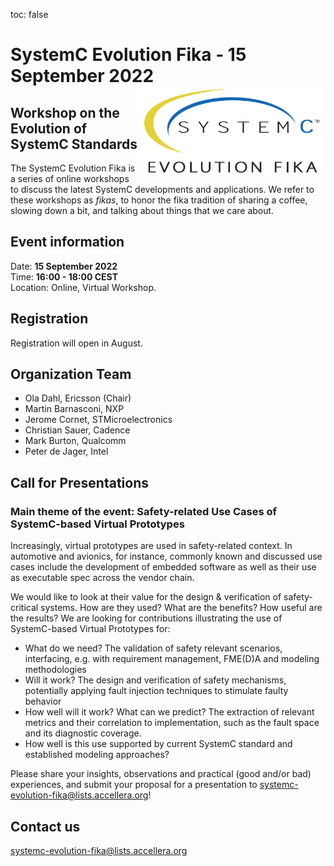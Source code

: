 toc: false

# SystemC Evolution Fika - 15 September 2022<img style="float: right; width:300px;" src="/images/scef.png">

## Workshop on the Evolution of SystemC Standards

The SystemC Evolution Fika is a series of online workshops to discuss the latest SystemC developments and applications. We refer to these workshops as *fikas*, to honor the fika tradition of sharing a coffee, slowing down a bit, and talking about things that we care about.

## Event information

Date: **15 September 2022**<br>
Time: **16:00 - 18:00 CEST**<br>
Location: Online, Virtual Workshop.

## Registration

Registration will open in August.
<!--
Registration is free of charge. [Register here](https://form.jotform.com/220664698202963).

**NOTE**: After registration you will receive an email including meeting details to attend the online event.
-->
## Organization Team

 * Ola Dahl, Ericsson (Chair)
 * Martin Barnasconi, NXP
 * Jerome Cornet, STMicroelectronics
 * Christian Sauer, Cadence
 * Mark Burton, Qualcomm
 * Peter de Jager, Intel

## Call for Presentations

### Main theme of the event: Safety-related Use Cases of SystemC-based Virtual Prototypes

Increasingly, virtual prototypes are used in safety-related context. In automotive and avionics, for instance, commonly known and discussed use cases include the development of embedded software as well as their use as executable spec across the vendor chain.

We would like to look at their value for the design & verification of safety-critical systems. How are they used? What are the benefits? How useful are the results? We are looking for contributions illustrating the use of SystemC-based Virtual Prototypes for:

* What do we need? The validation of safety relevant scenarios, interfacing, e.g. with requirement management, FME(D)A and modeling methodologies
* Will it work? The design and verification of safety mechanisms, potentially applying fault injection techniques to stimulate faulty behavior
* How well will it work? What can we predict? The extraction of relevant metrics and their correlation to implementation, such as the fault space and its diagnostic coverage.
* How well is this use supported by current SystemC standard and established modeling approaches?

Please share your insights, observations and practical (good and/or bad) experiences, and submit your proposal for a presentation to [systemc-evolution-fika@lists.accellera.org](mailto:systemc-evolution-fika@lists.accellera.org)!

## Contact us

[systemc-evolution-fika@lists.accellera.org](mailto:systemc-evolution-fika@lists.accellera.org)
